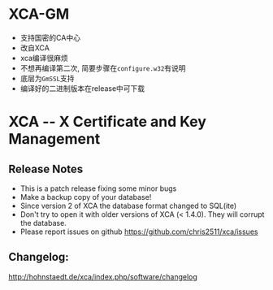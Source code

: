# XCA-GM 
 * 支持国密的CA中心
 * 改自XCA
 * xca编译很麻烦
 * 不想再编译第二次, 简要步骤在`configure.w32`有说明
 * 底层为`GmSSL`支持
 * 编译好的二进制版本在release中可下载


# XCA -- X Certificate and Key Management

## __Release Notes__

 * This is a patch release fixing some minor bugs
 * Make a backup copy of your database!
 * Since version 2 of XCA the database format changed to SQL(ite)
 * Don't try to open it with older versions of XCA (< 1.4.0). They will corrupt the database.
 * Please report issues on github <https://github.com/chris2511/xca/issues>

## __Changelog:__

<http://hohnstaedt.de/xca/index.php/software/changelog>

